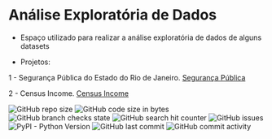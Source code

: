 # Análise Exploratória de Dados
- Espaço utilizado para realizar a análise exploratória de dados de alguns datasets

* Projetos:

1 - Segurança Pública do Estado do Rio de Janeiro. [Segurança Pública](https://github.com/Prog-LucasAlves/Analise_Exploratoria_Dados/tree/main/AED_01_Seguraca_Publica)

2 - Census Income. [Census Income](https://github.com/Prog-LucasAlves/Analise_Exploratoria_Dados/tree/main/AED_02_Census_Income)

![GitHub repo size](https://img.shields.io/github/repo-size/Prog-LucasAlves/Analise_Exploratoria_Dados)
![GitHub code size in bytes](https://img.shields.io/github/languages/code-size/Prog-LucasAlves/Analise_Exploratoria_Dados)
![GitHub branch checks state](https://img.shields.io/github/checks-status/Prog-LucasAlves/Analise_Exploratoria_Dados/main)
![GitHub search hit counter](https://img.shields.io/github/search/Prog-LucasAlves/Analise_Exploratoria_Dados/Python)
![GitHub issues](https://img.shields.io/github/issues/Prog-LucasAlves/Analise_Exploratoria_Dados)
![PyPI - Python Version](https://img.shields.io/pypi/pyversions/Pandas)
![GitHub last commit](https://img.shields.io/github/last-commit/Prog-LucasAlves/Analise_Exploratoria_Dados)
![GitHub commit activity](https://img.shields.io/github/commit-activity/m/Prog-LucasAlves/Analise_Exploratoria_Dados)
